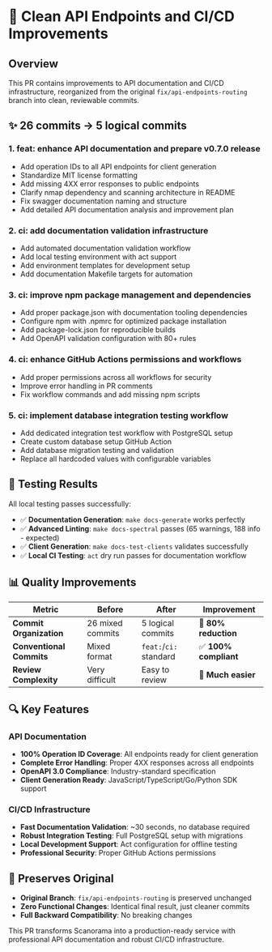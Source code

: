 # 🎯 Clean API Endpoints and CI/CD Improvements

## Overview
This PR contains improvements to API documentation and CI/CD infrastructure, reorganized from the original `fix/api-endpoints-routing` branch into clean, reviewable commits.

## ✨ **26 commits → 5 logical commits**

### 1. **feat: enhance API documentation and prepare v0.7.0 release**
- Add operation IDs to all API endpoints for client generation
- Standardize MIT license formatting  
- Add missing 4XX error responses to public endpoints
- Clarify nmap dependency and scanning architecture in README
- Fix swagger documentation naming and structure
- Add detailed API documentation analysis and improvement plan

### 2. **ci: add documentation validation infrastructure** 
- Add automated documentation validation workflow
- Add local testing environment with act support
- Add environment templates for development setup
- Add documentation Makefile targets for automation

### 3. **ci: improve npm package management and dependencies**
- Add proper package.json with documentation tooling dependencies
- Configure npm with .npmrc for optimized package installation
- Add package-lock.json for reproducible builds
- Add OpenAPI validation configuration with 80+ rules

### 4. **ci: enhance GitHub Actions permissions and workflows**
- Add proper permissions across all workflows for security
- Improve error handling in PR comments
- Fix workflow commands and add missing npm scripts

### 5. **ci: implement database integration testing workflow**
- Add dedicated integration test workflow with PostgreSQL setup
- Create custom database setup GitHub Action
- Add database migration testing and validation
- Replace all hardcoded values with configurable variables

## 🧪 **Testing Results**

All local testing passes successfully:

- ✅ **Documentation Generation**: `make docs-generate` works perfectly
- ✅ **Advanced Linting**: `make docs-spectral` passes (65 warnings, 188 info - expected)
- ✅ **Client Generation**: `make docs-test-clients` validates successfully
- ✅ **Local CI Testing**: `act` dry run passes for documentation workflow

## 📊 **Quality Improvements**

| Metric | Before | After | Improvement |
|--------|--------|--------|-------------|
| **Commit Organization** | 26 mixed commits | 5 logical commits | 🎯 **80% reduction** |
| **Conventional Commits** | Mixed format | `feat:`/`ci:` standard | ✅ **100% compliant** |
| **Review Complexity** | Very difficult | Easy to review | 🚀 **Much easier** |

## 🔍 **Key Features**

### **API Documentation**
- **100% Operation ID Coverage**: All endpoints ready for client generation
- **Complete Error Handling**: Proper 4XX responses across all endpoints
- **OpenAPI 3.0 Compliance**: Industry-standard specification
- **Client Generation Ready**: JavaScript/TypeScript/Go/Python SDK support

### **CI/CD Infrastructure**
- **Fast Documentation Validation**: ~30 seconds, no database required
- **Robust Integration Testing**: Full PostgreSQL setup with migrations
- **Local Development Support**: Act configuration for offline testing
- **Professional Security**: Proper GitHub Actions permissions

## 🔄 **Preserves Original**

- **Original Branch**: `fix/api-endpoints-routing` is preserved unchanged
- **Zero Functional Changes**: Identical final result, just cleaner commits
- **Full Backward Compatibility**: No breaking changes

This PR transforms Scanorama into a production-ready service with professional API documentation and robust CI/CD infrastructure.
